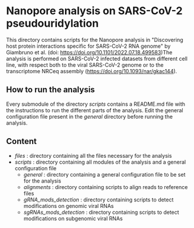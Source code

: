 # Nanopore analysis on SARS-CoV-2 pseudouridylation 

This directory contains scripts for the Nanopore analysis in "Discovering host protein interactions specific for SARS-CoV-2 RNA genome" by Giambruno et al. (doi: https://doi.org/10.1101/2022.07.18.499583)The analysis is performed on SARS-CoV-2 infected datasets from different cell line, with respect both to the viral SARS-CoV-2 genome or to the transcriptome NRCeq assembly (https://doi.org/10.1093/nar/gkac144). 

## How to run the analysis
Every submodule of the directory *scripts* contains a README.md file with the instructions to run the different parts of the analysis.
Edit the general configuration file present in the *general* directory before running the analysis.

## Content
* *files* : directory containing all the files necessary for the analysis
* *scripts* : directory containing all modules of the analysis and a general configuration file
  * *general* : directory containing a general configuration file to be set for the analysis
  * *alignments* : directory containing scripts to align reads to reference files
  * *gRNA_mods_detection* : directory containing scripts to detect modifications on genomic viral RNAs
  * *sgRNAs_mods_detection* : directory containing scripts to detect modifications on subgenomic viral RNAs
